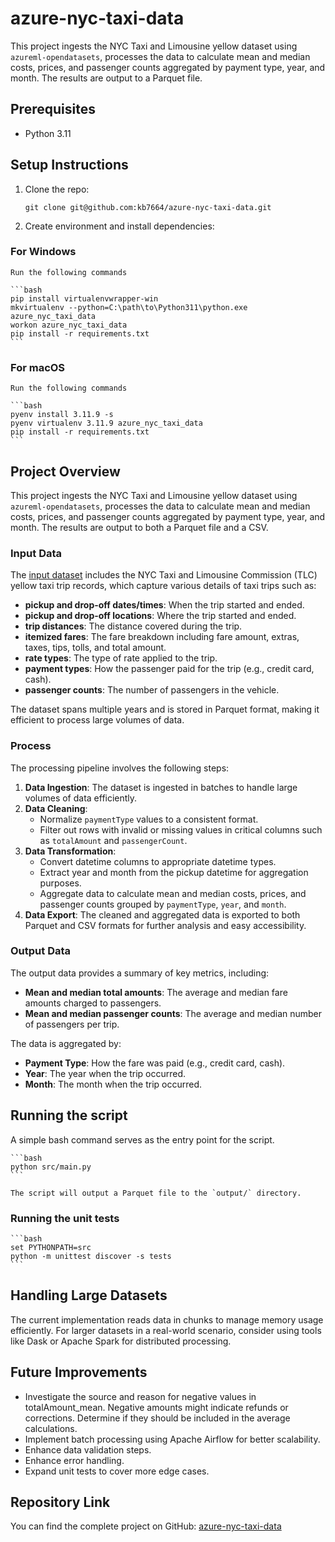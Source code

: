 # azure-nyc-taxi-data
This project ingests the NYC Taxi and Limousine yellow dataset using `azureml-opendatasets`, processes the data to calculate mean and median costs, prices, and passenger counts aggregated by payment type, year, and month. The results are output to a Parquet file.

## Prerequisites

* Python 3.11 

## Setup Instructions

1. Clone the repo:

    ```
    git clone git@github.com:kb7664/azure-nyc-taxi-data.git
    ```

2. Create  environment and install dependencies:

### For Windows

    Run the following commands

    ```bash
    pip install virtualenvwrapper-win
    mkvirtualenv --python=C:\path\to\Python311\python.exe azure_nyc_taxi_data
    workon azure_nyc_taxi_data
    pip install -r requirements.txt
    ```

### For macOS

    Run the following commands

    ```bash
    pyenv install 3.11.9 -s
    pyenv virtualenv 3.11.9 azure_nyc_taxi_data
    pip install -r requirements.txt
    ```

## Project Overview

This project ingests the NYC Taxi and Limousine yellow dataset using `azureml-opendatasets`, processes the data to calculate mean and median costs, prices, and passenger counts aggregated by payment type, year, and month. The results are output to both a Parquet file and a CSV.

### Input Data

The [input dataset](https://learn.microsoft.com/en-us/azure/open-datasets/dataset-taxi-yellow?tabs=azureml-opendatasets) includes the NYC Taxi and Limousine Commission (TLC) yellow taxi trip records, which capture various details of taxi trips such as:

- **pickup and drop-off dates/times**: When the trip started and ended.
- **pickup and drop-off locations**: Where the trip started and ended.
- **trip distances**: The distance covered during the trip.
- **itemized fares**: The fare breakdown including fare amount, extras, taxes, tips, tolls, and total amount.
- **rate types**: The type of rate applied to the trip.
- **payment types**: How the passenger paid for the trip (e.g., credit card, cash).
- **passenger counts**: The number of passengers in the vehicle.

The dataset spans multiple years and is stored in Parquet format, making it efficient to process large volumes of data.

### Process

The processing pipeline involves the following steps:

1. **Data Ingestion**: The dataset is ingested in batches to handle large volumes of data efficiently.
2. **Data Cleaning**:
    - Normalize `paymentType` values to a consistent format.
    - Filter out rows with invalid or missing values in critical columns such as `totalAmount` and `passengerCount`.
3. **Data Transformation**:
    - Convert datetime columns to appropriate datetime types.
    - Extract year and month from the pickup datetime for aggregation purposes.
    - Aggregate data to calculate mean and median costs, prices, and passenger counts grouped by `paymentType`, `year`, and `month`.
4. **Data Export**: The cleaned and aggregated data is exported to both Parquet and CSV formats for further analysis and easy accessibility.

### Output Data

The output data provides a summary of key metrics, including:

- **Mean and median total amounts**: The average and median fare amounts charged to passengers.
- **Mean and median passenger counts**: The average and median number of passengers per trip.

The data is aggregated by:

- **Payment Type**: How the fare was paid (e.g., credit card, cash).
- **Year**: The year when the trip occurred.
- **Month**: The month when the trip occurred.

## Running the script

A simple bash command serves as the entry point for the script. 

    ```bash
    python src/main.py
    ```

    The script will output a Parquet file to the `output/` directory.

### Running the unit tests

    ```bash
    set PYTHONPATH=src
    python -m unittest discover -s tests
    ```

## Handling Large Datasets

The current implementation reads data in chunks to manage memory usage efficiently. For larger datasets in a real-world scenario, consider using tools like Dask or Apache Spark for distributed processing.

## Future Improvements

- Investigate the source and reason for negative values in totalAmount_mean. Negative amounts might indicate refunds or corrections. Determine if they should be included in the average calculations.
- Implement batch processing using Apache Airflow for better scalability.
- Enhance data validation steps.
- Enhance error handling.
- Expand unit tests to cover more edge cases.

## Repository Link

You can find the complete project on GitHub: [azure-nyc-taxi-data](https://github.com/kb7664/azure-nyc-taxi-data)
